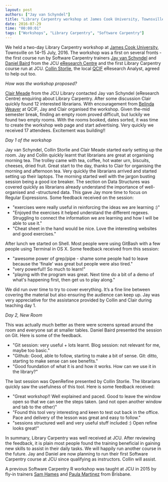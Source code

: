 ```yaml
---
layout: post
authors: ["Jay van Schyndel"]
title: "Library Carpentry workshop at James Cook University, Townsville"
date: 2016-07-29
time: "00:00:01"
tags: ["Workshops", "Library Carpentry", "Software Carpentry"]
---
```


We held a two-day Library Carpentry workshop at [James Cook University](http://jcu.edu.au/), Townsville on 14–15 July, 2016. The workshop was a first on several fronts - the first course run by Software Carpentry trainers [Jay van Schyndel](https://twitter.com/jayvanschyndel) and [Daniel Baird](https://twitter.com/DanielBaird) from the JCU [eResearch Centre](https://eresearch.jcu.edu.au/) and the first Library Carpentry course run at JCU. [Collin Storlie](https://twitter.com/JCU_QCIF_eRA), the local [QCIF](http://www.qcif.edu.au) eResearch Analyst, agreed to help out too.

*How was the workshop proposed?*

[Clair Meade](https://twitter.com/ClairMeade) from the JCU Library contacted Jay van Schyndel (eResearch Centre) enquiring about Library Carpentry. After some discussion Clair quickly found 12 interested librarians. With encouragement from [Belinda Weaver](https://twitter.com/cloudaus) at QCIF, Jay and Clair organised the workshop. Given the-mid semester break, finding an empty room proved difficult, but luckily we found two empty rooms. With the rooms booked, dates sorted, it was time to create the workshop web page and start advertising. Very quickly we received 17 attendees. Excitement was building!!

*Day 1 of the workshop*

Jay van Schyndel, Collin Storlie and Clair Meade started early setting up the room. Jay and Collin quickly learnt that librarians are great at organising morning tea. The trolley came with tea, coffee, hot water urn, biscuits, cheeses, dried fruit. Great start to the day, thanks to Clair for organising the morning and afternoon tea. Very quickly the librarians arrived and started setting up their laptops. The morning started well with the jargon busting session being a good ice breaker. The section on Data Structures was covered quickly as librarians already understand the importance of well-organised and -structured data. This gave Jay more time to focus on Regular Expressions. Some feedback received on the session:

- "exercises were really useful in reinforcing the ideas we are learning :)"
- "Enjoyed the exercises it helped understand the different regexes. Struggling to connect the information we are learning and how I will be able to use it."
- "Cheat sheet in the hand would be nice. Love the interesting websites and good exercises."

After lunch we started on Shell. Most people were using GitBash with a few people using Terminal in OS X. Some feedback received from this session:

 - "awesome power of grep/pipe - shame some people had to leave because the 'finale' was great but people were also tired."
 - "very powerful!! So much to learn!"
 - "playing with the program was great. Next time do a bit of a demo of what's happening first, then get us to play along."

We did run over time to try to cover everything. It’s a fine line between covering the material but also ensuring the audience can keep up. Jay was very appreciative for the assistance provided by Collin and Clair during teaching day 1.

*Day 2, New Room*

This was actually much better as there were screens spread around the room and everyone sat at smaller tables. Daniel Baird presented the session on Git. Here is some of the feedback.

- "Git session: very useful + lots learnt. Blog session: not relevant for me, maybe too basic."
- "Github: Good, able to follow, starting to make a bit of sense. Git: ditto, starting to make sense can see benefits."
- "Good foundation of what it is and how it works. How can we use it in the library?"

The last session was OpenRefine presented by Collin Storlie. The librarians quickly saw the usefulness of this tool. Here is some feedback received:

 - "Great workshop!! Well explained and paced. Good to leave the window open so that we can see the steps taken. (and not open another window and tab to the other)"
 - "Found this tool very interesting and keen to test out back in the office. Pace and delivery of the lesson was great and easy to follow."
 - "sessions structured well and very useful stuff included :) Open refine looks great!"

In summary, Library Carpentry was well received at JCU. After reviewing the feedback, it is plain most people found the training beneficial in gaining new skills to assist in their daily tasks. We will happily run another course in the future. Jay and Daniel are now planning to run their first Software Carpentry course at JCU since qualifying as instructors. Collin will assist.

A previous Software Carpentry R workshop was taught at JCU in 2015 by fly-in trainers [Sam Hames](https://twitter.com/scmhames) and [Paula Martinez](https://twitter.com/orchid00) from Brisbane.
